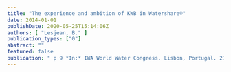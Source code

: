 ```yaml
---
title: "The experience and ambition of KWB in Watershare®"
date: 2014-01-01
publishDate: 2020-05-25T15:14:06Z
authors: [ "Lesjean, B." ]
publication_types: ["0"]
abstract: ""
featured: false
publication: " p 9 *In:* IWA World Water Congress. Lisbon, Portugal. 21-26 September 2014"
---
```


